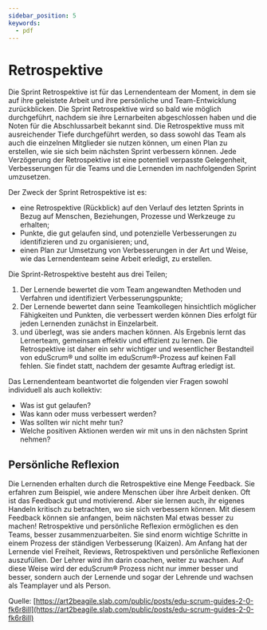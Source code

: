 ```yaml
---
sidebar_position: 5
keywords:
  - pdf
---
```


# Retrospektive

Die Sprint Retrospektive ist für das Lernendenteam der Moment, in dem sie auf
ihre geleistete Arbeit und ihre persönliche und Team-Entwicklung zurückblicken.
Die Sprint Retrospektive wird so bald wie möglich durchgeführt, nachdem sie ihre
Lernarbeiten abgeschlossen haben und die Noten für die Abschlussarbeit bekannt
sind. Die Retrospektive muss mit ausreichender Tiefe durchgeführt werden, so
dass sowohl das Team als auch die einzelnen Mitglieder sie nutzen können, um
einen Plan zu erstellen, wie sie sich beim nächsten Sprint verbessern können.
Jede Verzögerung der Retrospektive ist eine potentiell verpasste Gelegenheit,
Verbesserungen für die Teams und die Lernenden im nachfolgenden Sprint
umzusetzen.

Der Zweck der Sprint Retrospektive ist es:

- eine Retrospektive (Rückblick) auf den Verlauf des letzten Sprints in Bezug
  auf Menschen, Beziehungen, Prozesse und Werkzeuge zu erhalten;
- Punkte, die gut gelaufen sind, und potenzielle Verbesserungen zu
  identifizieren und zu organisieren; und,
- einen Plan zur Umsetzung von Verbesserungen in der Art und Weise, wie das
  Lernendenteam seine Arbeit erledigt, zu erstellen.

Die Sprint-Retrospektive besteht aus drei Teilen;

1. Der Lernende bewertet die vom Team angewandten Methoden und Verfahren und
   identifiziert Verbesserungspunkte;
2. Der Lernende bewertet dann seine Teamkollegen hinsichtlich möglicher
   Fähigkeiten und Punkten, die verbessert werden können Dies erfolgt für jeden
   Lernenden zunächst in Einzelarbeit.
3. und überlegt, was sie anders machen können. Als Ergebnis lernt das
   Lernerteam, gemeinsam effektiv und effizient zu lernen. Die Retrospektive ist
   daher ein sehr wichtiger und wesentlicher Bestandteil von eduScrum® und
   sollte im eduScrum®-Prozess auf keinen Fall fehlen. Sie findet statt,
   nachdem der gesamte Auftrag erledigt ist.

Das Lernendenteam beantwortet die folgenden vier Fragen sowohl individuell als
auch kollektiv:

- Was ist gut gelaufen?
- Was kann oder muss verbessert werden?
- Was sollten wir nicht mehr tun?
- Welche positiven Aktionen werden wir mit uns in den nächsten Sprint nehmen?

## Persönliche Reflexion

Die Lernenden erhalten durch die Retrospektive eine Menge Feedback. Sie erfahren
zum Beispiel, wie andere Menschen über ihre Arbeit denken. Oft ist das Feedback
gut und motivierend. Aber sie lernen auch, ihr eigenes Handeln kritisch zu
betrachten, wo sie sich verbessern können. Mit diesem Feedback können sie
anfangen, beim nächsten Mal etwas besser zu machen! Retrospektive und
persönliche Reflexion ermöglichen es den Teams, besser zusammenzuarbeiten. Sie
sind enorm wichtige Schritte in einem Prozess der ständigen Verbesserung
(Kaizen). Am Anfang hat der Lernende viel Freiheit, Reviews, Retrospektiven und
persönliche Reflexionen auszufüllen. Der Lehrer wird ihn darin coachen, weiter
zu wachsen. Auf diese Weise wird der eduScrum® Prozess nicht nur immer besser
und besser, sondern auch der Lernende und sogar der Lehrende und wachsen als
Teamplayer und als Person.

Quelle:
[https://art2beagile.slab.com/public/posts/edu-scrum-guides-2-0-fk6r8ill](https://art2beagile.slab.com/public/posts/edu-scrum-guides-2-0-fk6r8ill)
